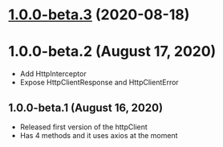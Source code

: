 # [1.0.0-beta.3](https://github.com/gabrielseco/http-client/compare/v1.0.0-beta.2...v1.0.0-beta.3) (2020-08-18)



# 1.0.0-beta.2 (August 17, 2020)
- Add HttpInterceptor
- Expose HttpClientResponse and HttpClientError

## 1.0.0-beta.1 (August 16, 2020) 

- Released first version of the httpClient
- Has 4 methods and it uses axios at the moment
